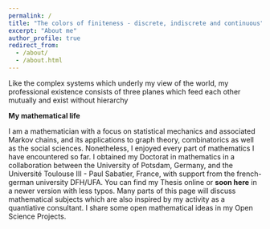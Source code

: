 ```yaml
---
permalink: /
title: "The colors of finiteness - discrete, indiscrete and continuous"
excerpt: "About me"
author_profile: true
redirect_from: 
  - /about/
  - /about.html
---
```


Like the complex systems which underly my view of the world, my professional existence consists of three planes which feed each other mutually and exist without hierarchy

**My mathematical life**

I am a mathematician with a focus on statistical mechanics and associated Markov chains, and its applications to graph theory, combinatorics as well as the social sciences. Nonetheless, I enjoyed every part of mathematics I have encountered so far. I obtained my Doctorat in mathematics in a collaboration between the University of Potsdam, Germany, and the Université Toulouse III - Paul Sabatier, France, with support from the french-german university DFH/UFA. You can find my Thesis online or **soon here** in a newer version with less typos. Many parts of this page will discuss mathematical subjects which are also inspired by my activity as a quantiative consultant. I share some open mathematical ideas in my <a url="/portfolio/">Open Science Projects</a>.

